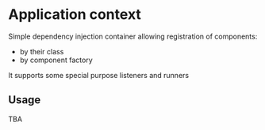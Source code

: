 # Application context

Simple dependency injection container allowing registration of components:
* by their class
* by component factory

It supports some special purpose listeners and runners

## Usage

TBA